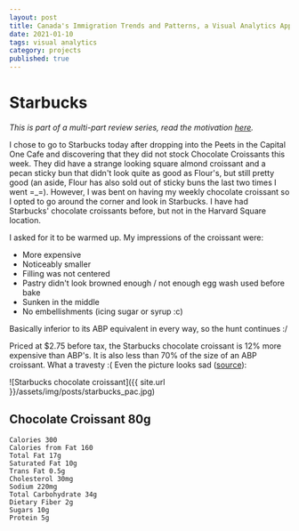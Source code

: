 ```yaml
---
layout: post
title: Canada's Immigration Trends and Patterns, a Visual Analytics Approach
date: 2021-01-10
tags: visual analytics
category: projects
published: true
---
```


Starbucks
==========================

_This is part of a multi-part review series, read the motivation [here](abp-intro.html)._

I chose to go to Starbucks today after dropping into the Peets in the Capital One Cafe and discovering that they did not stock Chocolate Croissants this week. They did have a strange looking square almond croissant and a pecan sticky bun that didn't look quite as good as Flour's, but still pretty good (an aside, Flour has also sold out of sticky buns the last two times I went =_=). However, I was bent on having my weekly chocolate croissant so I opted to go around the corner and look in Starbucks. I have had Starbucks' chocolate croissants before, but not in the Harvard Square location. 

I asked for it to be warmed up. My impressions of the croissant were:
<ul>
<li> More expensive </li>
<li>Noticeably smaller </li>
<li> Filling was not centered </li>
<li>Pastry didn't look browned enough / not enough egg wash used before bake </li>
<li> Sunken in the middle </li>
<li> No embellishments (icing sugar or syrup :c)</li>
</ul>

<p>
Basically inferior to its ABP equivalent in every way, so the hunt continues :/
</p>

Priced at $2.75 before tax, the Starbucks chocolate croissant is 12% more expensive than ABP's. It is also less than 70% of the size of an ABP croissant. What a travesty :( Even the picture looks sad ([source](http://www.starbucks.com/menu/food/bakery/chocolate-croissant)):


![Starbucks chocolate croissant]({{ site.url }}/assets/img/posts/starbucks_pac.jpg)

Chocolate Croissant 80g
-----------------------
`Calories 300` 
<br>`Calories from Fat 160`
<br>`Total Fat 17g` 
<br>`Saturated Fat 10g` 
<br>`Trans Fat 0.5g` 
<br>`Cholesterol 30mg` 
<br>`Sodium 220mg` 
<br>`Total Carbohydrate 34g` 
<br>`Dietary Fiber 2g` 
<br>`Sugars 10g` 
<br>`Protein 5g`   

